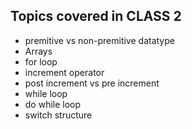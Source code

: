 ## Topics covered in CLASS 2

- premitive vs non-premitive datatype
- Arrays
- for loop
- increment operator
- post increment vs pre increment
- while loop
- do while loop
- switch structure
